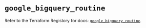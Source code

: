 # `google_bigquery_routine`

Refer to the Terraform Registory for docs: [`google_bigquery_routine`](https://registry.terraform.io/providers/hashicorp/google/4.62.0/docs/resources/bigquery_routine).
